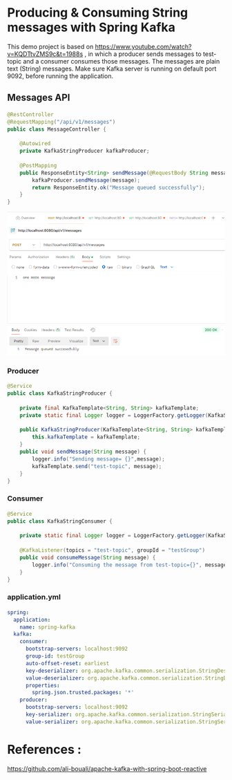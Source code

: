 # Producing & Consuming String messages with Spring Kafka

This demo project is based on https://www.youtube.com/watch?v=KQDTtvZMS9c&t=1988s , in which a producer sends messages to test-topic and a consumer consumes those messages. The messages are plain text (String) messages. Make sure Kafka server is running on default port 9092, before running the application.

## Messages API
```java
@RestController
@RequestMapping("/api/v1/messages")
public class MessageController {

    @Autowired
    private KafkaStringProducer kafkaProducer;

    @PostMapping
    public ResponseEntity<String> sendMessage(@RequestBody String message) {
        kafkaProducer.sendMessage(message);
        return ResponseEntity.ok("Message queued successfully");
    }
}
```

!["Messages API"](images/messages-api.png?raw=true)

### Producer
```java
@Service
public class KafkaStringProducer {

    private final KafkaTemplate<String, String> kafkaTemplate;
    private static final Logger logger = LoggerFactory.getLogger(KafkaStringProducer.class);

    public KafkaStringProducer(KafkaTemplate<String, String> kafkaTemplate) {
        this.kafkaTemplate = kafkaTemplate;
    }
    public void sendMessage(String message) {
        logger.info("Sending message= {}",message);
        kafkaTemplate.send("test-topic", message);
    }
}
```

### Consumer
```java
@Service
public class KafkaStringConsumer {

    private static final Logger logger = LoggerFactory.getLogger(KafkaStringConsumer.class);

    @KafkaListener(topics = "test-topic", groupId = "testGroup")
    public void consumeMessage(String message) {
        logger.info("Consuming the message from test-topic={}", message);
    }
}
```
### application.yml
```yml
spring:
  application:
    name: spring-kafka
  kafka:
    consumer:
      bootstrap-servers: localhost:9092
      group-id: testGroup
      auto-offset-reset: earliest
      key-deserializer: org.apache.kafka.common.serialization.StringDeserializer
      value-deserializer: org.apache.kafka.common.serialization.StringDeserializer
      properties:
        spring.json.trusted.packages: '*'
    producer:
      bootstrap-servers: localhost:9092
      key-serializer: org.apache.kafka.common.serialization.StringSerializer
      value-serializer: org.apache.kafka.common.serialization.StringSerializer
```


# References :
https://github.com/ali-bouali/apache-kafka-with-spring-boot-reactive
